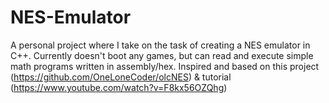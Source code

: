 # NES-Emulator
A personal project where I take on the task of creating a NES emulator in C++. Currently doesn't boot any games, but can read and execute simple math programs written in assembly/hex. 
Inspired and based on this project (https://github.com/OneLoneCoder/olcNES) &amp; tutorial (https://www.youtube.com/watch?v=F8kx56OZQhg)
